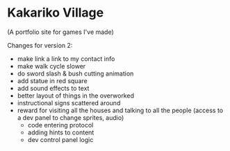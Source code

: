 Kakariko Village 
================
(A portfolio site for games I've made)

Changes for version 2:

- make link a link to my contact info
- make walk cycle slower
- do sword slash & bush cutting animation
- add statue in red square
- add sound effects to text
- better layout of things in the overworked
- instructional signs scattered around
- reward for visiting all the houses and talking to all the people (access to a dev panel to change sprites, audio)
	- code entering protocol
	- adding hints to content
	- dev control panel logic